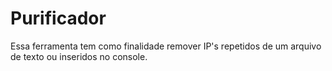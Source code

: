 # Purificador
Essa ferramenta tem como finalidade remover IP's repetidos de um arquivo de texto ou inseridos no console.
